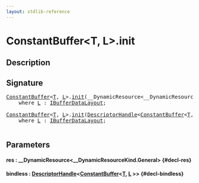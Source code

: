 ```yaml
---
layout: stdlib-reference
---
```


# ConstantBuffer\<T, L\>\.init

## Description





## Signature 

<pre>
<a href="/stdlib-reference/types/constantbuffer-08/index" class="code_type">ConstantBuffer</a>&lt;<a href="/stdlib-reference/types/constantbuffer-08/index#typeparam-T" class="code_type">T</a>, <a href="/stdlib-reference/types/constantbuffer-08/index#typeparam-L" class="code_type">L</a>&gt;.<a href="/stdlib-reference/types/constantbuffer-08/init">init</a>(__DynamicResource&lt;__DynamicResourceKind.General&gt; <a href="/stdlib-reference/types/constantbuffer-08/init#decl-res" class="code_param">res</a>)
    <span class='code_keyword'>where</span> <a href="/stdlib-reference/types/constantbuffer-08/index#typeparam-L" class="code_type">L</a> : <a href="/stdlib-reference/interfaces/ibufferdatalayout-017b/index" class="code_type">IBufferDataLayout</a>;

<a href="/stdlib-reference/types/constantbuffer-08/index" class="code_type">ConstantBuffer</a>&lt;<a href="/stdlib-reference/types/constantbuffer-08/index#typeparam-T" class="code_type">T</a>, <a href="/stdlib-reference/types/constantbuffer-08/index#typeparam-L" class="code_type">L</a>&gt;.<a href="/stdlib-reference/types/constantbuffer-08/init">init</a>(<a href="/stdlib-reference/types/descriptorhandle-0a/index" class="code_type">DescriptorHandle</a>&lt;<a href="/stdlib-reference/types/constantbuffer-08/index" class="code_type">ConstantBuffer</a>&lt;<a href="/stdlib-reference/types/constantbuffer-08/index#typeparam-T" class="code_type">T</a>, <a href="/stdlib-reference/types/constantbuffer-08/index#typeparam-L" class="code_type">L</a>&gt;&gt; <a href="/stdlib-reference/types/constantbuffer-08/init#decl-bindless" class="code_param">bindless</a>)
    <span class='code_keyword'>where</span> <a href="/stdlib-reference/types/constantbuffer-08/index#typeparam-L" class="code_type">L</a> : <a href="/stdlib-reference/interfaces/ibufferdatalayout-017b/index" class="code_type">IBufferDataLayout</a>;

</pre>

## Parameters

#### res  : \_\_DynamicResource\<\_\_DynamicResourceKind\.General\> {#decl-res}
#### bindless  : [DescriptorHandle](/stdlib-reference/types/descriptorhandle-0a/index)\<[ConstantBuffer](/stdlib-reference/types/constantbuffer-08/index)\<[T](/stdlib-reference/types/constantbuffer-08/index#typeparam-T), [L](/stdlib-reference/types/constantbuffer-08/index#typeparam-L) \>\> {#decl-bindless}

